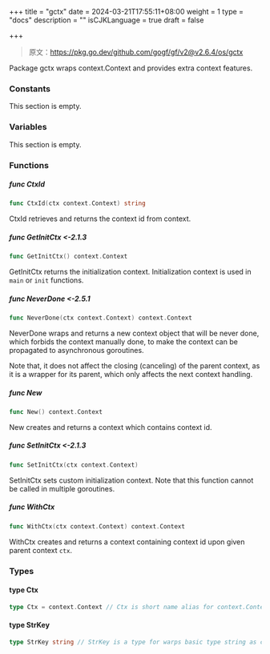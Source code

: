 +++
title = "gctx"
date = 2024-03-21T17:55:11+08:00
weight = 1
type = "docs"
description = ""
isCJKLanguage = true
draft = false

+++

> 原文：https://pkg.go.dev/github.com/gogf/gf/v2@v2.6.4/os/gctx

Package gctx wraps context.Context and provides extra context features.

### Constants 

This section is empty.

### Variables 

This section is empty.

### Functions 

##### func CtxId 

``` go
func CtxId(ctx context.Context) string
```

CtxId retrieves and returns the context id from context.

##### func GetInitCtx <-2.1.3

``` go
func GetInitCtx() context.Context
```

GetInitCtx returns the initialization context. Initialization context is used in `main` or `init` functions.

##### func NeverDone <-2.5.1

``` go
func NeverDone(ctx context.Context) context.Context
```

NeverDone wraps and returns a new context object that will be never done, which forbids the context manually done, to make the context can be propagated to asynchronous goroutines.

Note that, it does not affect the closing (canceling) of the parent context, as it is a wrapper for its parent, which only affects the next context handling.

##### func New 

``` go
func New() context.Context
```

New creates and returns a context which contains context id.

##### func SetInitCtx <-2.1.3

``` go
func SetInitCtx(ctx context.Context)
```

SetInitCtx sets custom initialization context. Note that this function cannot be called in multiple goroutines.

##### func WithCtx 

``` go
func WithCtx(ctx context.Context) context.Context
```

WithCtx creates and returns a context containing context id upon given parent context `ctx`.

### Types 

#### type Ctx 

``` go
type Ctx = context.Context // Ctx is short name alias for context.Context.
```

#### type StrKey 

``` go
type StrKey string // StrKey is a type for warps basic type string as context key.
```
